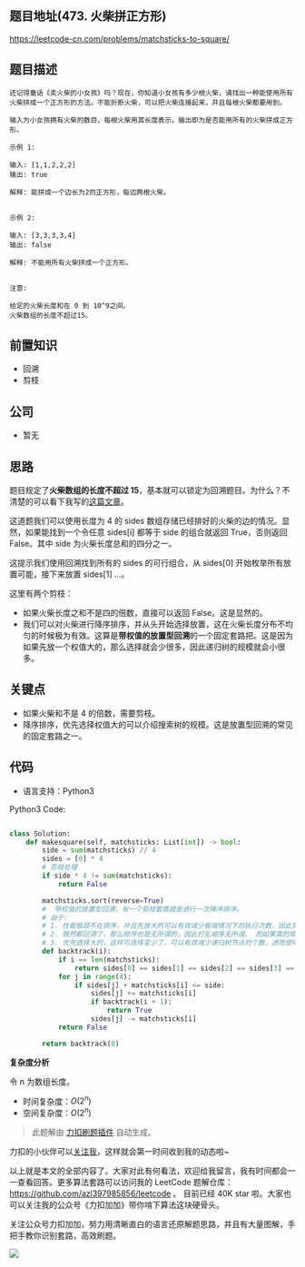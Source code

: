 ## 题目地址(473. 火柴拼正方形)

https://leetcode-cn.com/problems/matchsticks-to-square/

## 题目描述

```
还记得童话《卖火柴的小女孩》吗？现在，你知道小女孩有多少根火柴，请找出一种能使用所有火柴拼成一个正方形的方法。不能折断火柴，可以把火柴连接起来，并且每根火柴都要用到。

输入为小女孩拥有火柴的数目，每根火柴用其长度表示。输出即为是否能用所有的火柴拼成正方形。

示例 1:

输入: [1,1,2,2,2]
输出: true

解释: 能拼成一个边长为2的正方形，每边两根火柴。


示例 2:

输入: [3,3,3,3,4]
输出: false

解释: 不能用所有火柴拼成一个正方形。


注意:

给定的火柴长度和在 0 到 10^9之间。
火柴数组的长度不超过15。
```

## 前置知识

- 回溯
- 剪枝

## 公司

- 暂无

## 思路

题目规定了**火柴数组的长度不超过 15**，基本就可以锁定为回溯题目。为什么？不清楚的可以看下我写的[这篇文章](https://lucifer.ren/blog/2020/12/21/shuati-silu3/)。

这道题我们可以使用长度为 4 的 sides 数组存储已经排好的火柴的边的情况。显然，如果能找到一个令任意 sides[i] 都等于 side 的组合就返回 True，否则返回 False。其中 side 为火柴长度总和的四分之一。

这提示我们使用回溯找到所有的 sides 的可行组合，从 sides[0] 开始枚举所有放置可能，接下来放置 sides[1] ...。

这里有两个剪枝：

- 如果火柴长度之和不是四的倍数，直接可以返回 False。这是显然的。
- 我们可以对火柴进行降序排序，并从头开始选择放置，这在火柴长度分布不均匀的时候极为有效。这算是**带权值的放置型回溯**的一个固定套路把。这是因为如果先放一个权值大的，那么选择就会少很多，因此递归树的规模就会小很多。

## 关键点

- 如果火柴和不是 4 的倍数，需要剪枝。
- 降序排序，优先选择权值大的可以介绍搜索树的规模。这是放置型回溯的常见的固定套路之一。

## 代码

- 语言支持：Python3

Python3 Code:

```python

class Solution:
    def makesquare(self, matchsticks: List[int]) -> bool:
        side = sum(matchsticks) // 4
        sides = [0] * 4
        # 剪枝处理
        if side * 4 != sum(matchsticks):
            return False

        matchsticks.sort(reverse=True)
        #  带权值的放置型回溯，有一个剪枝套路就是进行一次降序排序。
        # 由于:
        # 1. 性能瓶颈不在排序，并且先放大的可以有效减少极端情况下的执行次数，因此剪枝效果很棒。
        # 2. 既然都回溯了，那么顺序也是无所谓的，因此打乱顺序无所谓。 而如果真的顺序有所谓，我们也可以排序后记录下排序前的索引也帮不难。
        # 3. 优先选择大的，这样可选择变少了，可以有效减少递归树节点的个数，进而使得搜索时间大大降低。
        def backtrack(i):
            if i == len(matchsticks):
                return sides[0] == sides[1] == sides[2] == sides[3] == side
            for j in range(4):
                if sides[j] + matchsticks[i] <= side:
                    sides[j] += matchsticks[i]
                    if backtrack(i + 1):
                        return True
                    sides[j] -= matchsticks[i]
            return False

        return backtrack(0)


```

**复杂度分析**

令 n 为数组长度。

- 时间复杂度：$O(2^n)$
- 空间复杂度：$O(2^n)$

> 此题解由 [力扣刷题插件](https://leetcode-pp.github.io/leetcode-cheat/?tab=solution-template) 自动生成。

力扣的小伙伴可以[关注我](https://leetcode-cn.com/u/fe-lucifer/)，这样就会第一时间收到我的动态啦~

以上就是本文的全部内容了。大家对此有何看法，欢迎给我留言，我有时间都会一一查看回答。更多算法套路可以访问我的 LeetCode 题解仓库：https://github.com/azl397985856/leetcode 。 目前已经 40K star 啦。大家也可以关注我的公众号《力扣加加》带你啃下算法这块硬骨头。

关注公众号力扣加加，努力用清晰直白的语言还原解题思路，并且有大量图解，手把手教你识别套路，高效刷题。

![](https://tva1.sinaimg.cn/large/007S8ZIlly1gfcuzagjalj30p00dwabs.jpg)

